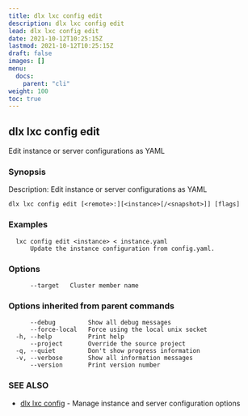 ```yaml
---
title: dlx lxc config edit
description: dlx lxc config edit
lead: dlx lxc config edit
date: 2021-10-12T10:25:15Z
lastmod: 2021-10-12T10:25:15Z
draft: false
images: []
menu:
  docs:
    parent: "cli"
weight: 100
toc: true
---
```

## dlx lxc config edit

Edit instance or server configurations as YAML

### Synopsis

Description:
  Edit instance or server configurations as YAML



```
dlx lxc config edit [<remote>:][<instance>[/<snapshot>]] [flags]
```

### Examples

```
  lxc config edit <instance> < instance.yaml
      Update the instance configuration from config.yaml.
```

### Options

```
      --target   Cluster member name
```

### Options inherited from parent commands

```
      --debug         Show all debug messages
      --force-local   Force using the local unix socket
  -h, --help          Print help
      --project       Override the source project
  -q, --quiet         Don't show progress information
  -v, --verbose       Show all information messages
      --version       Print version number
```

### SEE ALSO

* [dlx lxc config](/docs/cmd/dlx_lxc_config)	 - Manage instance and server configuration options

